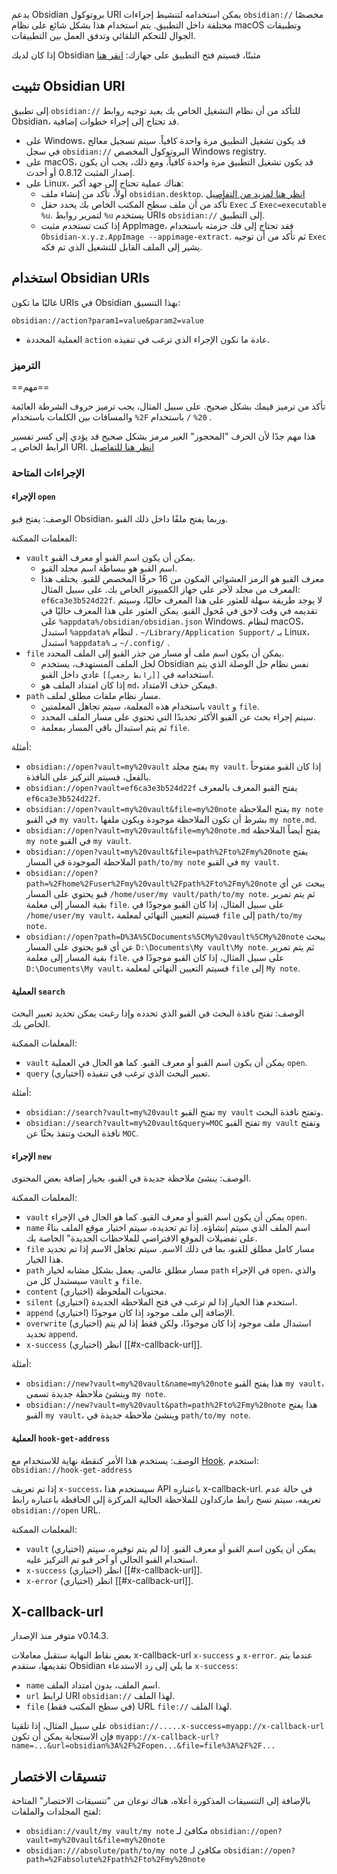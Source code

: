 يدعم Obsidian بروتوكول URI مخصصًا <code dir="ltr">obsidian://</code> يمكن استخدامه لتنشيط إجراءات مختلفة داخل التطبيق. يتم استخدام هذا بشكل شائع على نظام macOS وتطبيقات الجوال للتحكم التلقائي وتدفق العمل بين التطبيقات.

إذا كان لديك Obsidian مثبتًا، فسيتم فتح التطبيق على جهازك: [انقر هنا](obsidian://open)

## تثبيت Obsidian URI

للتأكد من أن نظام التشغيل الخاص بك يعيد توجيه روابط <code dir="ltr">obsidian://</code> إلى تطبيق Obsidian، قد تحتاج إلى إجراء خطوات إضافية.

- على Windows، قد يكون تشغيل التطبيق مرة واحدة كافياً. سيتم تسجيل معالج البروتوكول المخصص <code dir="ltr">obsidian://</code> في سجل Windows registry.
- على macOS، قد يكون تشغيل التطبيق مرة واحدة كافياً، ومع ذلك، يجب أن يكون إصدار المثبت 0.8.12 أو أحدث.
- على Linux، هناك عملية تحتاج إلى جهد أكبر:
	- أولاً، تأكد من إنشاء ملف `obsidian.desktop`. [انظر هنا لمزيد من التفاصيل](https://developer.gnome.org/documentation/guidelines/maintainer/integrating.html#desktop-files)
	- تأكد من أن ملف سطح المكتب الخاص بك يحدد حقل `Exec` كـ `Exec=executable %u`. يستخدم <code dir="ltr">%u</code> لتمرير روابط URIs <code dir="ltr">obsidian://</code> إلى التطبيق.
	- إذا كنت تستخدم مثبت AppImage، فقد تحتاج إلى فك حزمته باستخدام `Obsidian-x.y.z.AppImage --appimage-extract`. ثم تأكد من أن توجيه `Exec` يشير إلى الملف القابل للتشغيل الذي تم فكه.

## استخدام Obsidian URIs

غالبًا ما تكون URIs في Obsidian بهذا التنسيق:

```
obsidian://action?param1=value&param2=value
```

- العملية المحددة `action` عادة ما تكون الإجراء الذي ترغب في تنفيذه.

### الترميز

==مهم==

تأكد من ترميز قيمك بشكل صحيح. على سبيل المثال، يجب ترميز حروف الشرطة العائمة `/` باستخدام <code dir="ltr">%2F</code> والمسافات بين الكلمات باستخدام <code dir="ltr">%20</code> .

هذا مهم جدًا لأن الحرف "المحجوز" الغير مرمز بشكل صحيح قد يؤدي إلى كسر تفسير الرابط الخاص بـ URI. [انظر هنا للتفاصيل](https://en.wikipedia.org/wiki/Percent-encoding)

### الإجراءات المتاحة

#### الإجراء `open`

الوصف: يفتح قبو Obsidian، وربما يفتح ملفًا داخل ذلك القبو.

المعلمات الممكنة:

- `vault` يمكن أن يكون اسم القبو أو معرف القبو.
	- اسم القبو هو ببساطة اسم مجلد القبو.
	- معرف القبو هو الرمز العشوائي المكون من 16 حرفًا المخصص للقبو. يختلف هذا المعرف من مجلد لآخر على جهاز الكمبيوتر الخاص بك. على سبيل المثال: `ef6ca3e3b524d22f`. لا يوجد طريقة سهلة للعثور على هذا المعرف حاليًا، وسيتم تقديمه في وقت لاحق في مٌحول القبو. يمكن العثور على هذا المعرف حاليًا في <code dir="ltr">%appdata%/obsidian/obsidian.json</code> على Windows. لنظام macOS، استبدل `%appdata%` بـ <code dir="ltr">~/Library/Application Support/</code> . لنظام Linux، استبدل `%appdata%` بـ <code dir="ltr">~/.config/</code> .
- `file` يمكن أن يكون اسم ملف أو مسار من جذر القبو إلى الملف المحدد.
	- لحل الملف المستهدف، يستخدم Obsidian نفس نظام حل الوصلة الذي يتم استخدامه في `[[رابط رجعي]]` عادي داخل القبو.
	- إذا كان امتداد الملف هو `md`، فيمكن حذف الامتداد.
- `path` مسار نظام ملفات مطلق لملف.
	- باستخدام هذه المعلمة، سيتم تجاهل المعلمتين `vault` و `file`.
	- سيتم إجراء بحث عن القبو الأكثر تحديدًا التي تحتوي على مسار الملف المحدد.
	- ثم يتم استبدال باقي المسار بمعلمة `file`.

أمثلة:

- `obsidian://open?vault=my%20vault`
  يفتح مجلد `my vault`. إذا كان القبو مفتوحاً بالفعل، فسيتم التركيز على النافذة.
- `obsidian://open?vault=ef6ca3e3b524d22f`
  يفتح القبو المعرف بالمعرف `ef6ca3e3b524d22f`.
- `obsidian://open?vault=my%20vault&file=my%20note`
  يفتح الملاحظة `my note` في القبو `my vault`، بشرط أن تكون الملاحظة موجودة ويكون ملفها `my note.md`.
- `obsidian://open?vault=my%20vault&file=my%20note.md`
  يفتح أيضاً الملاحظة `my note` في القبو `my vault`.
- `obsidian://open?vault=my%20vault&file=path%2Fto%2Fmy%20note`
   يفتح الملاحظة الموجودة في المسار `path/to/my note` في القبو `my vault`.
- `obsidian://open?path=%2Fhome%2Fuser%2Fmy%20vault%2Fpath%2Fto%2Fmy%20note`
  يبحث عن أي قبو يحتوي على المسار `/home/user/my vault/path/to/my note`. ثم يتم تمرير بقية المسار إلى معلمة `file`. على سبيل المثال، إذا كان القبو موجودًا في `/home/user/my vault`، فسيتم التعيين النهائي لمعلمة `file` إلى `path/to/my note`.
- `obsidian://open?path=D%3A%5CDocuments%5CMy%20vault%5CMy%20note`
  يبحث عن أي قبو يحتوي على المسار `D:\Documents\My vault\My note`. ثم يتم تمرير بقية المسار إلى معلمة `file`. على سبيل المثال، إذا كان القبو موجودًا في `D:\Documents\My vault`، فسيتم التعيين النهائي لمعلمة `file` إلى `My note`.

#### العملية `search`

الوصف: تفتح نافذة البحث في القبو الذي تحدده وإذا رغبت يمكن تحديد تعبير البحث الخاص بك.

المعلمات الممكنة:

- `vault` يمكن أن يكون اسم القبو أو معرف القبو. كما هو الحال في العملية `open`.
- `query` (اختياري) تعبير البحث الذي ترغب في تنفيذه.

أمثلة:

- `obsidian://search?vault=my%20vault`
  تفتح القبو `my vault` وتفتح نافذة البحث.
- `obsidian://search?vault=my%20vault&query=MOC`
  تفتح القبو `my vault` وتفتح نافذة البحث وتنفذ بحثًا عن `MOC`.

#### الإجراء `new`

الوصف: ينشئ ملاحظة جديدة في القبو، بخيار إضافة بعض المحتوى.

المعلمات الممكنة:

- `vault` يمكن أن يكون اسم القبو أو معرف القبو. كما هو الحال في الإجراء `open`.
- `name` اسم الملف الذي سيتم إنشاؤه. إذا تم تحديده، سيتم اختيار موقع الملف بناءً على تفضيلات الموقع الافتراضي للملاحظات الجديدة" الخاصة بك.
- `file` مسار كامل مطلق للقبو، بما في ذلك الاسم. سيتم تجاهل الاسم إذا تم تحديد هذا الخيار.
- `path` مسار مطلق عالمي. يعمل بشكل مشابه لخيار `path` في الإجراء `open`، والذي سيستبدل كل من `vault` و `file`.
- `content` (اختياري) محتويات الملحوظة.
- `silent` (اختياري) استخدم هذا الخيار إذا لم ترغب في فتح الملاحظة الجديدة.
- `append` (اختياري) الإضافة إلى ملف موجود إذا كان موجودًا.
- `overwrite` (اختياري) استبدال ملف موجود إذا كان موجودًا، ولكن فقط إذا لم يتم تحديد `append`.
- `x-success` (اختياري) انظر [[#x-callback-url]].

أمثلة:

- `obsidian://new?vault=my%20vault&name=my%20note`
  هذا يفتح القبو `my vault`، وينشئ ملاحظة جديدة تسمى `my note`.
- `obsidian://new?vault=my%20vault&path=path%2Fto%2Fmy%20note`
  هذا يفتح القبو `my vault`، وينشئ ملاحظة جديدة في `path/to/my note`.

#### العملية `hook-get-address`

الوصف: يستخدم هذا الأمر كنقطة نهاية للاستخدام مع [Hook](https://hookproductivity.com/). استخدم: `obsidian://hook-get-address`

إذا تم تعريف `x-success`، سيستخدم هذا API باعتباره x-callback-url. في حالة عدم تعريفه، سيتم نسخ رابط ماركداون للملاحظة الحالية المركزة إلى الحافظة باعتباره رابط `obsidian://open` URL.

المعلمات الممكنة:

- `vault` (اختياري) يمكن أن يكون اسم القبو أو معرف القبو. إذا لم يتم توفيره، سيتم استخدام القبو الحالي أو آخر قبو تم التركيز عليه.
- `x-success` (اختياري) انظر [[#x-callback-url]].
- `x-error` (اختياري) انظر [[#x-callback-url]].

## X-callback-url

متوفر منذ الإصدار v0.14.3.

بعض نقاط النهاية ستقبل معاملات x-callback-url `x-success` و `x-error`. عندما يتم تقديمها، ستقدم Obsidian ما يلي إلى رد الاستدعاء `x-success`:

- `name` اسم الملف، بدون امتداد الملف.
- `url` لرابط URI <code dir="ltr">obsidian://</code> لهذا الملف.
- `file` (في سطح المكتب فقط) URL <code dir="ltr">file://</code> لهذا الملف.

على سبيل المثال، إذا تلقينا
`obsidian://.....x-success=myapp://x-callback-url`
فإن الاستجابة يمكن أن تكون
`myapp://x-callback-url?name=...&url=obsidian%3A%2F%2Fopen...&file=file%3A%2F%2F...`

## تنسيقات الاختصار

بالإضافة إلى التنسيقات المذكورة أعلاه، هناك نوعان من "تنسيقات الاختصار" المتاحة لفتح المجلدات والملفات:

- `obsidian://vault/my vault/my note` مكافئ لـ `obsidian://open?vault=my%20vault&file=my%20note`
- `obsidian:///absolute/path/to/my note` مكافئ لـ `obsidian://open?path=%2Fabsolute%2Fpath%2Fto%2Fmy%20note`

